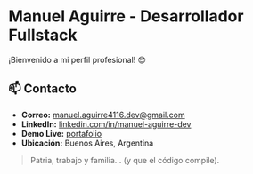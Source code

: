 # Manuel Aguirre - Desarrollador Fullstack

¡Bienvenido a mi perfil profesional! 😎

## 📫 Contacto

- **Correo:** manuel.aguirre4116.dev@gmail.com  
- **LinkedIn:** [linkedin.com/in/manuel-aguirre-dev](https://linkedin.com/in/manuel-aguirre-dev)  
- **Demo Live:** [portafolio](https://manuel-aguirre-developer.github.io/portafolio/)  
- **Ubicación:** Buenos Aires, Argentina

> Patria, trabajo y familia… (y que el código compile).
